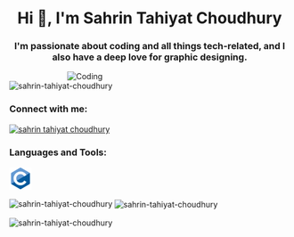 <h1 align="center">Hi 👋, I'm Sahrin Tahiyat Choudhury</h1>
<h3 align="center">I'm passionate about coding and all things tech-related, and I also have a deep love for graphic designing.</h3>
<img align="right" alt="Coding" width="400"src="https://unsplash.com/photos/iar-afB0QQw">

<p align="left"> <img src="https://komarev.com/ghpvc/?username=sahrin-tahiyat-choudhury&label=Profile%20views&color=0e75b6&style=flat" alt="sahrin-tahiyat-choudhury" /> </p>

<h3 align="left">Connect with me:</h3>
<p align="left">
<a href="https://www.behance.net/sahrin tahiyat choudhury" target="blank"><img align="center" src="https://raw.githubusercontent.com/rahuldkjain/github-profile-readme-generator/master/src/images/icons/Social/behance.svg" alt="sahrin tahiyat choudhury" height="30" width="40" /></a>
</p>

<h3 align="left">Languages and Tools:</h3>
<p align="left"> <a href="https://www.cprogramming.com/" target="_blank" rel="noreferrer"> <img src="https://raw.githubusercontent.com/devicons/devicon/master/icons/c/c-original.svg" alt="c" width="40" height="40"/> </a> </p>

<p><img align="left" src="https://github-readme-stats.vercel.app/api/top-langs?username=sahrin-tahiyat-choudhury&show_icons=true&locale=en&layout=compact" alt="sahrin-tahiyat-choudhury" /></p>

<p>&nbsp;<img align="center" src="https://github-readme-stats.vercel.app/api?username=sahrin-tahiyat-choudhury&show_icons=true&locale=en" alt="sahrin-tahiyat-choudhury" /></p>

<p><img align="center" src="https://github-readme-streak-stats.herokuapp.com/?user=sahrin-tahiyat-choudhury&" alt="sahrin-tahiyat-choudhury" /></p>